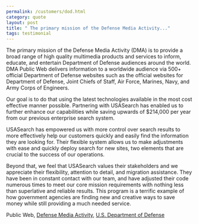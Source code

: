 ```yaml
---
permalink: /customers/dod.html
category: quote
layout: post
title: " The primary mission of the Defense Media Activity..."
tags: testimonial
---
```


The primary mission of the Defense Media Activity (DMA) is to provide a broad range of high quality multimedia products and services to inform, educate, and entertain Department of Defense audiences around the world. DMA Public Web delivers information to a worldwide audience via 500+ official Department of Defense websites such as the official websites for Department of Defense, Joint Chiefs of Staff, Air Force, Marines, Navy, and Army Corps of Engineers.

Our goal is to do that using the latest technologies available in the most cost effective manner possible. Partnering with USASearch has enabled us to further enhance our capabilities while saving upwards of $214,000 per year from our previous enterprise search system.

USASearch has empowered us with more control over search results to more effectively help our customers quickly and easily find the information they are looking for. Their flexible system allows us to make adjustments with ease and quickly deploy search for new sites, two elements that are crucial to the success of our operations.

Beyond that, we feel that USASearch values their stakeholders and we appreciate their flexibility, attention to detail, and migration assistance. They have been in constant contact with our team, and have adjusted their code numerous times to meet our core mission requirements with nothing less than superlative and reliable results. This program is a terrific example of how government agencies are finding new and creative ways to save money while still providing a much needed service.

Public Web, [Defense Media Activity](http://www.dma.mil), [U.S. Department of Defense](http://www.defense.gov)